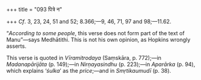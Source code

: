 +++
title = "093 पित्रे न"

+++
*Cf*. 3, 23, 24, 51 and 52; 8.366;—9, 46, 71, 97 and 98;—11.62.

“*According to some people*, this verse does not form part of the text
of Manu”—says Medhātithi. This is not his own opinion, as Hopkins
wrongly asserts.

This verse is quoted in *Vīramitrodaya* (Saṃskāra, p. 772);—in
*Madanapārijāta* (p. 149);—in *Nirṇayasindhu* (p. 223);—in *Aparārka*
(p. 94), which explains ‘*śulka*’ as the *price*;—and in *Smṛtikaumudī*
(p. 38).


